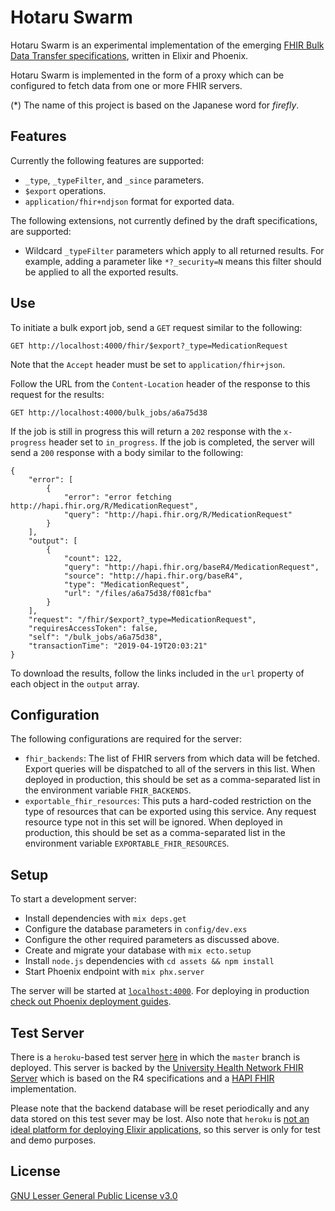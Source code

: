 # Hotaru Swarm
Hotaru Swarm is an experimental implementation of the emerging [FHIR Bulk Data Transfer specifications](https://github.com/smart-on-fhir/fhir-bulk-data-docs/blob/master/export.md), written in Elixir and Phoenix. 

Hotaru Swarm is implemented in the form of a proxy which can be configured to fetch data from one or more FHIR servers.

(*) The name of this project is based on the Japanese word for _firefly_. 

## Features
Currently the following features are supported:

  * `_type`, `_typeFilter`, and `_since` parameters.
  * `$export` operations.
  * `application/fhir+ndjson` format for exported data.

The following extensions, not currently defined by the draft specifications, are supported:
  * Wildcard `_typeFilter` parameters which apply to all returned results. For example, adding a parameter like `*?_security=N` means this filter should be applied to all the exported results.

## Use
To initiate a bulk export job, send a `GET` request similar to the following:

``` 
GET http://localhost:4000/fhir/$export?_type=MedicationRequest
```
Note that the `Accept` header must be set to `application/fhir+json`.

Follow the URL from the `Content-Location` header of the response to this request for the results:

```
GET http://localhost:4000/bulk_jobs/a6a75d38
```
If the job is still in progress this will return a `202` response with the `x-progress` header set to `in_progress`. If the job is completed, the server will send a `200` response with a body similar to the following:

```
{
    "error": [
        {
            "error": "error fetching http://hapi.fhir.org/R/MedicationRequest",
            "query": "http://hapi.fhir.org/R/MedicationRequest"
        }
    ],
    "output": [
        {
            "count": 122,
            "query": "http://hapi.fhir.org/baseR4/MedicationRequest",
            "source": "http://hapi.fhir.org/baseR4",
            "type": "MedicationRequest",
            "url": "/files/a6a75d38/f081cfba"
        }
    ],
    "request": "/fhir/$export?_type=MedicationRequest",
    "requiresAccessToken": false,
    "self": "/bulk_jobs/a6a75d38",
    "transactionTime": "2019-04-19T20:03:21"
}
```

To download the results, follow the links included in the `url` property of each object in the `output` array.

## Configuration
The following configurations are required for the server:

  * `fhir_backends`: The list of FHIR servers from which data will be fetched. Export queries will be dispatched to all of the servers in this list. When deployed in production, this should be set as a comma-separated list in the environment variable `FHIR_BACKENDS`.
  * `exportable_fhir_resources`: This puts a hard-coded restriction on the type of resources that can be exported using this service. Any request resource type not in this set will be ignored. When deployed in production, this should be set as a comma-separated list in the environment variable `EXPORTABLE_FHIR_RESOURCES`.

## Setup

To start a development server:

  * Install dependencies with `mix deps.get`
  * Configure the database parameters in `config/dev.exs`
  * Configure the other required parameters as discussed above.
  * Create and migrate your database with `mix ecto.setup`
  * Install `node.js` dependencies with `cd assets && npm install`
  * Start Phoenix endpoint with `mix phx.server`

The server will be started at [`localhost:4000`](http://localhost:4000). For deploying in production [check out Phoenix deployment guides](https://hexdocs.pm/phoenix/deployment.html).

## Test Server
There is a `heroku`-based test server [here](https://hotaru-swarm.herokuapp.com/) in which the `master` branch is deployed. This server is backed by the [University Health Network FHIR Server]( http://hapi.fhir.org/baseR4) which is based on the R4 specifications and a [HAPI FHIR](http://hapifhir.io/) implementation.

Please note that the backend database will be reset periodically and any data stored on this test sever may be lost. Also note that `heroku` is [not an ideal platform for deploying Elixir applications](https://hexdocs.pm/phoenix/heroku.html#limitations), so this server is only for test and demo purposes.

## License
[GNU Lesser General Public License v3.0](https://github.com/mojitoholic/hotaru-swarm/blob/master/LICENSE)
